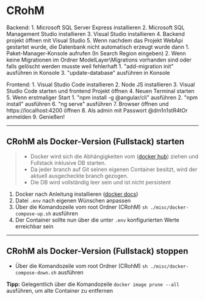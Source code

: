 # CRohM
Backend:	1. Microsoft SQL Server Express installieren
			2. Microsoft SQL Management Studio installieren
			3. Visual Studio installieren
			4. Backend projekt öffnen mit Visual Studio
			5. Wenn nachdem das Projekt WebApi gestartet wurde, die Datenbank nicht automatisch erzeugt wurde dann
				1. Paket-Manager-Konsole aufrufen (In Search Region eingeben)
				2. Wenn keine Migrationen im Ordner ModelLayer\Migrations vorhanden sind oder falls gelöscht werden musste weil fehlerhaft
					1. "add-migration init" ausführen in Konsole
				3. "update-database" ausführen in Konsole

Frontend:	1. Visual Studio Code installieren
			2. Node JS installieren
			3. Visual Studio Code starten und frontend Projekt öffnen
			4. Neuen Terminal starten
			5. Wenn erstmaliger Start
				1. "npm install -g @angular/cli" ausführen
				2. "npm install" ausführen
			6. "ng serve" ausführen
			7. Browser öffnen und https://localhost:4200 öffnen
			8. Als admin mit Passwort @dm1n1stR4tOr anmelden
			9. Genießen!

----------

## CRohM als Docker-Version (Fullstack) starten

> - Docker wird sich die Abhängigkeiten vom ([docker hub](https://hub.docker.com/r/crohmcrms/crohm_crms/tags)) ziehen und Fullstack inklusive DB starten.
> - Da jeder branch auf Git seinen eigenen Container besitzt, wird der aktuell ausgecheckte branch gezogen.
> - Die DB wird vollständig leer sein und ist nicht persistent

1. Docker nach Anleitung installieren ([docker docs](https://docs.docker.com/get-docker/))
2. Datei `.env` nach eigenen Wünschen anpassen
3. Über die Komandozeile vom root Ordner (CRohM) `sh ./misc/docker-compose-up.sh` ausführen
4. Der Container sollte nun über die unter `.env` konfigurierten Werte erreichbar sein

----------

## CRohM als Docker-Version (Fullstack) stoppen

- Über die Komandozeile vom root Ordner (CRohM) `sh ./misc/docker-compose-down.sh` ausführen

**Tipp:** Gelegentlich über die Komandozeile `docker image prune --all` ausführen, um alte Container zu entfernen
